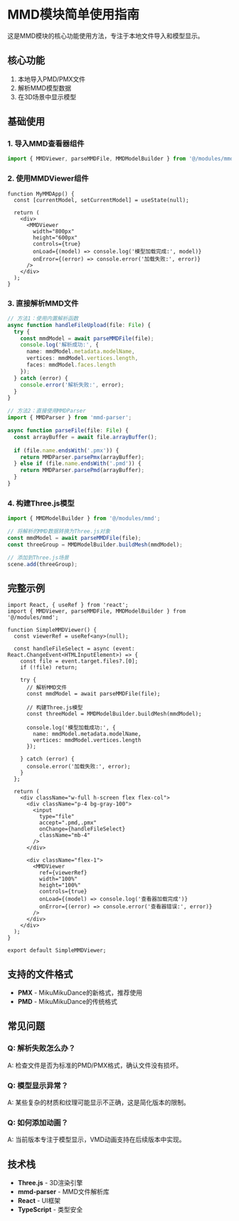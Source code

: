 # MMD模块简单使用指南

这是MMD模块的核心功能使用方法，专注于本地文件导入和模型显示。

## 核心功能

1. 本地导入PMD/PMX文件
2. 解析MMD模型数据
3. 在3D场景中显示模型

## 基础使用

### 1. 导入MMD查看器组件

```typescript
import { MMDViewer, parseMMDFile, MMDModelBuilder } from '@/modules/mmd';
```

### 2. 使用MMDViewer组件

```tsx
function MyMMDApp() {
  const [currentModel, setCurrentModel] = useState(null);

  return (
    <div>
      <MMDViewer 
        width="800px" 
        height="600px"
        controls={true}
        onLoad={(model) => console.log('模型加载完成:', model)}
        onError={(error) => console.error('加载失败:', error)}
      />
    </div>
  );
}
```

### 3. 直接解析MMD文件

```typescript
// 方法1：使用内置解析函数
async function handleFileUpload(file: File) {
  try {
    const mmdModel = await parseMMDFile(file);
    console.log('解析成功:', {
      name: mmdModel.metadata.modelName,
      vertices: mmdModel.vertices.length,
      faces: mmdModel.faces.length
    });
  } catch (error) {
    console.error('解析失败:', error);
  }
}

// 方法2：直接使用MMDParser
import { MMDParser } from 'mmd-parser';

async function parseFile(file: File) {
  const arrayBuffer = await file.arrayBuffer();
  
  if (file.name.endsWith('.pmx')) {
    return MMDParser.parsePmx(arrayBuffer);
  } else if (file.name.endsWith('.pmd')) {
    return MMDParser.parsePmd(arrayBuffer);
  }
}
```

### 4. 构建Three.js模型

```typescript
import { MMDModelBuilder } from '@/modules/mmd';

// 将解析的MMD数据转换为Three.js对象
const mmdModel = await parseMMDFile(file);
const threeGroup = MMDModelBuilder.buildMesh(mmdModel);

// 添加到Three.js场景
scene.add(threeGroup);
```

## 完整示例

```tsx
import React, { useRef } from 'react';
import { MMDViewer, parseMMDFile, MMDModelBuilder } from '@/modules/mmd';

function SimpleMMDViewer() {
  const viewerRef = useRef<any>(null);

  const handleFileSelect = async (event: React.ChangeEvent<HTMLInputElement>) => {
    const file = event.target.files?.[0];
    if (!file) return;

    try {
      // 解析MMD文件
      const mmdModel = await parseMMDFile(file);
      
      // 构建Three.js模型
      const threeModel = MMDModelBuilder.buildMesh(mmdModel);
      
      console.log('模型加载成功:', {
        name: mmdModel.metadata.modelName,
        vertices: mmdModel.vertices.length
      });
      
    } catch (error) {
      console.error('加载失败:', error);
    }
  };

  return (
    <div className="w-full h-screen flex flex-col">
      <div className="p-4 bg-gray-100">
        <input 
          type="file" 
          accept=".pmd,.pmx"
          onChange={handleFileSelect}
          className="mb-4"
        />
      </div>
      
      <div className="flex-1">
        <MMDViewer 
          ref={viewerRef}
          width="100%" 
          height="100%"
          controls={true}
          onLoad={(model) => console.log('查看器加载完成')}
          onError={(error) => console.error('查看器错误:', error)}
        />
      </div>
    </div>
  );
}

export default SimpleMMDViewer;
```

## 支持的文件格式

- **PMX** - MikuMikuDance的新格式，推荐使用
- **PMD** - MikuMikuDance的传统格式

## 常见问题

### Q: 解析失败怎么办？
A: 检查文件是否为标准的PMD/PMX格式，确认文件没有损坏。

### Q: 模型显示异常？  
A: 某些复杂的材质和纹理可能显示不正确，这是简化版本的限制。

### Q: 如何添加动画？
A: 当前版本专注于模型显示，VMD动画支持在后续版本中实现。

## 技术栈

- **Three.js** - 3D渲染引擎
- **mmd-parser** - MMD文件解析库
- **React** - UI框架
- **TypeScript** - 类型安全 